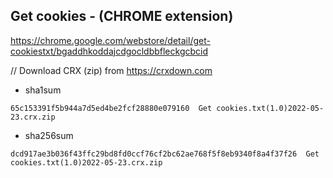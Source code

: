 ## Get cookies - (CHROME extension)

https://chrome.google.com/webstore/detail/get-cookiestxt/bgaddhkoddajcdgocldbbfleckgcbcid

// Download CRX (zip) from https://crxdown.com


- sha1sum

```
65c153391f5b944a7d5ed4be2fcf28880e079160  Get cookies.txt(1.0)2022-05-23.crx.zip
```

- sha256sum
 
```
dcd917ae3b036f43ffc29bd8fd0ccf76cf2bc62ae768f5f8eb9340f8a4f37f26  Get cookies.txt(1.0)2022-05-23.crx.zip
```

